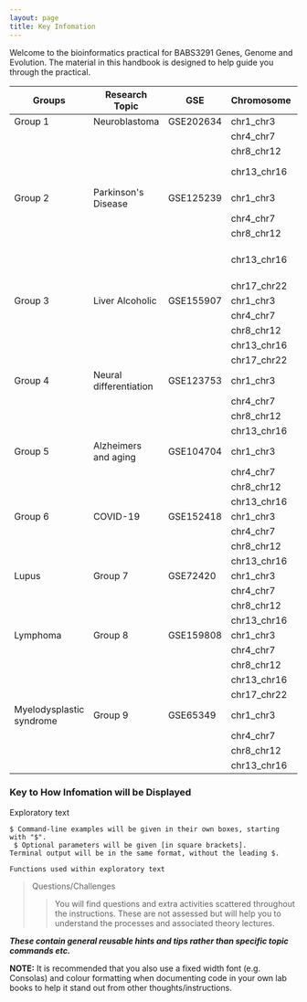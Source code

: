 ```yaml
---
layout: page
title: Key Infomation
---
```


Welcome to the bioinformatics practical for BABS3291 Genes, Genome and Evolution. The material in this handbook is designed to help guide you through the practical.


| Groups                   | Research Topic         | GSE       | Chromosome  | First name | Last name                 |
| ------------------------ | ---------------------- | --------- | ----------- | ---------- | ------------------------- |
| Group 1                  | Neuroblastoma          | GSE202634 | chr1_chr3   | Aleksandar | Blagojevich               |
|                          |                        |           | chr4_chr7   | Sukriti    | Joshi                     |
|                          |                        |           | chr8_chr12  | Sarah      | Assi                      |
|                          |                        |           | chr13_chr16 | Ella       | Van Wensveen              |
| Group 2                  | Parkinson's Disease    | GSE125239 | chr1_chr3   | Eva        | Scoufis                   |
|                          |                        |           | chr4_chr7   | Yingjian   | Wang                      |
|                          |                        |           | chr8_chr12  | Mali       | Woods                     |
|                          |                        |           | chr13_chr16 | Rola       | Wael Foud Zohairy Zohairy |
|                          |                        |           | chr17_chr22 | Ceyda      | Kula                      |
| Group 3                  | Liver Alcoholic        | GSE155907 | chr1_chr3   | Emma       | Redd                      |
|                          |                        |           | chr4_chr7   | Hanyuan    | Liu                       |
|                          |                        |           | chr8_chr12  | James      | Wang                      |
|                          |                        |           | chr13_chr16 | Rafael     | Colinares                 |
|                          |                        |           | chr17_chr22 | Anju       | Harada                    |
| Group 4                  | Neural differentiation | GSE123753 | chr1_chr3   | Nandan     | Dhanekula                 |
|                          |                        |           | chr4_chr7   | Ziggi      | Zikmann                   |
|                          |                        |           | chr8_chr12  | Neysa      | Njo                       |
|                          |                        |           | chr13_chr16 | Ellen      | Breynard                  |
| Group 5                  | Alzheimers and aging   | GSE104704 | chr1_chr3   | Sara       | Laker                     |
|                          |                        |           | chr4_chr7   | Isabelle   | Duff                      |
|                          |                        |           | chr8_chr12  | Olivia     | Reeves                    |
|                          |                        |           | chr13_chr16 | Kai Kam    | Chiu                      |
| Group 6                  | COVID-19               | GSE152418 | chr1_chr3   | Zihan      | Zeng                      |
|                          |                        |           | chr4_chr7   | Jasmin     | Yip                       |
|                          |                        |           | chr8_chr12  | Daniel     | Vergov                    |
|                          |                        |           | chr13_chr16 | Mark       | Burgess                   |
| Lupus                    | Group 7                | GSE72420  | chr1_chr3   | Sakun      | Munasinghe                |
|                          |                        |           | chr4_chr7   | Iris       | Chang                     |
|                          |                        |           | chr8_chr12  | Andreas    | Bartnitzky                |
|                          |                        |           | chr13_chr16 | James      | Hilton                    |
| Lymphoma                 | Group 8                | GSE159808 | chr1_chr3   | Patricia   | Chang                     |
|                          |                        |           | chr4_chr7   | Hugh       | Benz                      |
|                          |                        |           | chr8_chr12  | Thomas     | Altamura                  |
|                          |                        |           | chr13_chr16 | Marta      | Stojnic                   |
|                          |                        |           | chr17_chr22 | Jessica    | Gu                        |
| Myelodysplastic syndrome | Group 9                | GSE65349  | chr1_chr3   | Mengning   | Zhang                     |
|                          |                        |           | chr4_chr7   | Mariya     | Skripnikova               |
|                          |                        |           | chr8_chr12  | Junhee     | Kim                       |
|                          |                        |           | chr13_chr16 | Jon        | Mann                      |




### Key to How Infomation will be Displayed
Exploratory text
```
$ Command-line examples will be given in their own boxes, starting with "$".
 $ Optional parameters will be given [in square brackets].
Terminal output will be in the same format, without the leading $.
```

`Functions used within exploratory text`
> Questions/Challenges
>>  You will find questions and extra activities scattered throughout the instructions. These are not assessed but will help you to understand the processes and associated theory lectures.


<em>**These contain general reusable hints and tips rather than specific topic commands etc.**</em>





**NOTE:**  It is recommended that you also use a fixed width font (e.g. Consolas) and colour formatting when documenting code in your own lab books to help it stand out from other thoughts/instructions.
